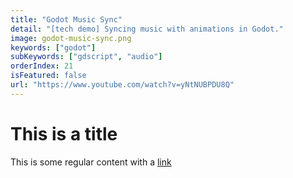 ```yaml
---
title: "Godot Music Sync"
detail: "[tech demo] Syncing music with animations in Godot."
image: godot-music-sync.png
keywords: ["godot"]
subKeywords: ["gdscript", "audio"]
orderIndex: 21
isFeatured: false
url: "https://www.youtube.com/watch?v=yNtNUBPDU8Q"
---
```


# This is a title

This is some regular content with a [link](https://google.com)
